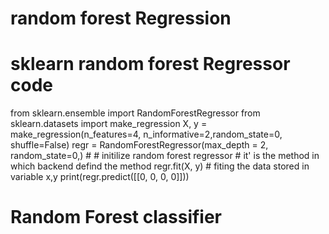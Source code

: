 # random forest Regression

# sklearn random forest Regressor code
from sklearn.ensemble import RandomForestRegressor
from sklearn.datasets import make_regression 
X, y = make_regression(n_features=4, n_informative=2,random_state=0, shuffle=False)
regr = RandomForestRegressor(max_depth = 2, random_state=0,) #  # initilize random forest regressor # it' is the method in which backend defind the method
regr.fit(X, y) # fiting the data stored in variable x,y
print(regr.predict([[0, 0, 0, 0]]))

# Random Forest classifier
